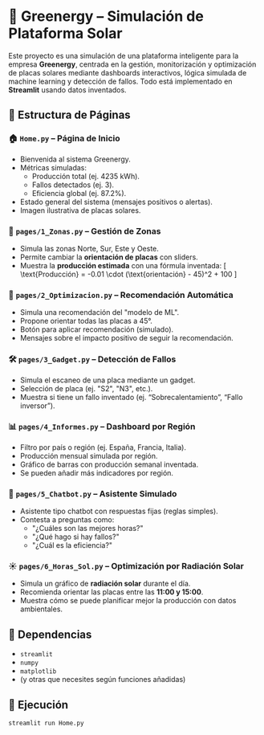 # 🌱 Greenergy – Simulación de Plataforma Solar

Este proyecto es una simulación de una plataforma inteligente para la empresa **Greenergy**, centrada en la gestión, monitorización y optimización de placas solares mediante dashboards interactivos, lógica simulada de machine learning y detección de fallos. Todo está implementado en **Streamlit** usando datos inventados.



## 📁 Estructura de Páginas

### 🏠 `Home.py` – Página de Inicio

- Bienvenida al sistema Greenergy.
- Métricas simuladas:
  - Producción total (ej. 4235 kWh).
  - Fallos detectados (ej. 3).
  - Eficiencia global (ej. 87.2%).
- Estado general del sistema (mensajes positivos o alertas).
- Imagen ilustrativa de placas solares.


### 📍 `pages/1_Zonas.py` – Gestión de Zonas

- Simula las zonas Norte, Sur, Este y Oeste.
- Permite cambiar la **orientación de placas** con sliders.
- Muestra la **producción estimada** con una fórmula inventada:
  \[
  \text{Producción} = -0.01 \cdot (\text{orientación} - 45)^2 + 100
  \]



### 🤖 `pages/2_Optimizacion.py` – Recomendación Automática

- Simula una recomendación del "modelo de ML".
- Propone orientar todas las placas a 45°.
- Botón para aplicar recomendación (simulado).
- Mensajes sobre el impacto positivo de seguir la recomendación.



### 🛠️ `pages/3_Gadget.py` – Detección de Fallos

- Simula el escaneo de una placa mediante un gadget.
- Selección de placa (ej. "S2", "N3", etc.).
- Muestra si tiene un fallo inventado (ej. “Sobrecalentamiento”, “Fallo inversor”).



### 📊 `pages/4_Informes.py` – Dashboard por Región

- Filtro por país o región (ej. España, Francia, Italia).
- Producción mensual simulada por región.
- Gráfico de barras con producción semanal inventada.
- Se pueden añadir más indicadores por región.



### 💬 `pages/5_Chatbot.py` – Asistente Simulado

- Asistente tipo chatbot con respuestas fijas (reglas simples).
- Contesta a preguntas como:
  - "¿Cuáles son las mejores horas?"
  - "¿Qué hago si hay fallos?"
  - "¿Cuál es la eficiencia?"



### ☀️ `pages/6_Horas_Sol.py` – Optimización por Radiación Solar

- Simula un gráfico de **radiación solar** durante el día.
- Recomienda orientar las placas entre las **11:00 y 15:00**.
- Muestra cómo se puede planificar mejor la producción con datos ambientales.



## 🔧 Dependencias

- `streamlit`
- `numpy`
- `matplotlib`
- (y otras que necesites según funciones añadidas)



## 🚀 Ejecución

```bash
streamlit run Home.py
